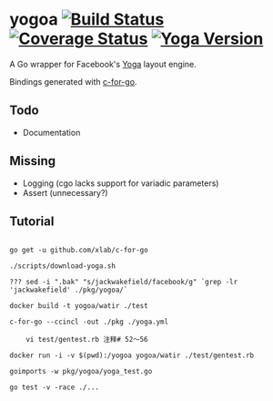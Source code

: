 # yogoa [![Build Status](https://travis-ci.org/jackwakefield/yogoa.svg?branch=master)](https://travis-ci.org/jackwakefield/yogoa) [![Coverage Status](https://coveralls.io/repos/github/jackwakefield/yogoa/badge.svg?branch=master)](https://coveralls.io/github/jackwakefield/yogoa?branch=master) [![Yoga Version](https://img.shields.io/badge/Yoga-1.10.0-lightgrey.svg)](https://github.com/facebook/yoga)

A Go wrapper for Facebook's [Yoga](https://github.com/facebook/yoga) layout engine.

Bindings generated with [c-for-go](https://github.com/xlab/c-for-go).

## Todo

- Documentation

## Missing

- Logging (cgo lacks support for variadic parameters)
- Assert (unnecessary?)

## Tutorial
```

go get -u github.com/xlab/c-for-go

./scripts/download-yoga.sh

??? sed -i ".bak" "s/jackwakefield/facebook/g" `grep -lr 'jackwakefield' ./pkg/yogoa/`

docker build -t yogoa/watir ./test

c-for-go --ccincl -out ./pkg ./yoga.yml

    vi test/gentest.rb 注释# 52～56
  
docker run -i -v $(pwd):/yogoa yogoa/watir ./test/gentest.rb

goimports -w pkg/yogoa/yoga_test.go

go test -v -race ./...

```
